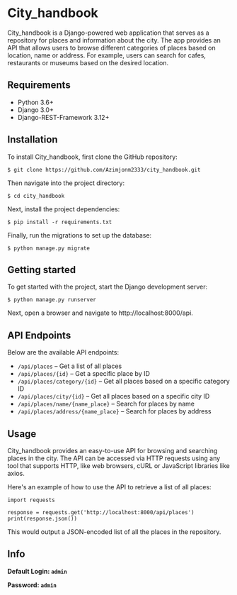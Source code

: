 # City_handbook

City_handbook is a Django-powered web application that serves as a repository for places and information about the city. The app provides an API that allows users to browse different categories of places based on location, name or address. For example, users can search for cafes, restaurants or museums based on the desired location.


## Requirements

* Python 3.6+
* Django 3.0+
* Django-REST-Framework 3.12+

## Installation

To install City_handbook, first clone the GitHub repository:

```
$ git clone https://github.com/Azimjonm2333/city_handbook.git
```

Then navigate into the project directory:

```
$ cd city_handbook
```

Next, install the project dependencies:

```
$ pip install -r requirements.txt
```

Finally, run the migrations to set up the database:

```
$ python manage.py migrate
```

## Getting started

To get started with the project, start the Django development server:

```
$ python manage.py runserver
```

Next, open a browser and navigate to http://localhost:8000/api.

## API Endpoints

Below are the available API endpoints:

* `/api/places` – Get a list of all places
* `/api/places/{id}` – Get a specific place by ID
* `/api/places/category/{id}` – Get all places based on a specific category ID
* `/api/places/city/{id}` – Get all places based on a specific city ID
* `/api/places/name/{name_place}` – Search for places by name
* `/api/places/address/{name_place}` – Search for places by address

## Usage

City_handbook provides an easy-to-use API for browsing and searching places in the city. The API can be accessed via HTTP requests using any tool that supports HTTP, like web browsers, cURL or JavaScript libraries like axios.


Here's an example of how to use the API to retrieve a list of all places:

```
import requests

response = requests.get('http://localhost:8000/api/places')
print(response.json())
```

This would output a JSON-encoded list of all the places in the repository.



## Info

**Default Login: `admin`**

**Password: `admin`**
